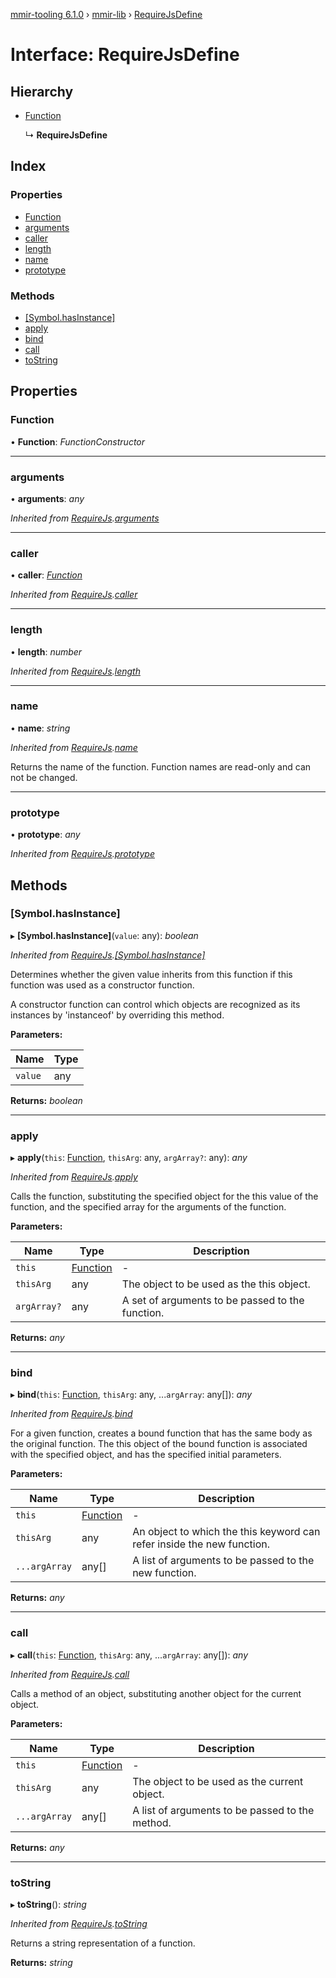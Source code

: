 [mmir-tooling 6.1.0](../README.md) › [mmir-lib](../modules/mmir_lib.md) › [RequireJsDefine](mmir_lib.requirejsdefine.md)

# Interface: RequireJsDefine

## Hierarchy

* [Function](mmir_lib.requirejs.md#function)

  ↳ **RequireJsDefine**

## Index

### Properties

* [Function](mmir_lib.requirejsdefine.md#function)
* [arguments](mmir_lib.requirejsdefine.md#arguments)
* [caller](mmir_lib.requirejsdefine.md#caller)
* [length](mmir_lib.requirejsdefine.md#length)
* [name](mmir_lib.requirejsdefine.md#name)
* [prototype](mmir_lib.requirejsdefine.md#prototype)

### Methods

* [[Symbol.hasInstance]](mmir_lib.requirejsdefine.md#[symbol.hasinstance])
* [apply](mmir_lib.requirejsdefine.md#apply)
* [bind](mmir_lib.requirejsdefine.md#bind)
* [call](mmir_lib.requirejsdefine.md#call)
* [toString](mmir_lib.requirejsdefine.md#tostring)

## Properties

###  Function

• **Function**: *FunctionConstructor*

___

###  arguments

• **arguments**: *any*

*Inherited from [RequireJs](mmir_lib.requirejs.md).[arguments](mmir_lib.requirejs.md#arguments)*

___

###  caller

• **caller**: *[Function](mmir_lib.requirejs.md#function)*

*Inherited from [RequireJs](mmir_lib.requirejs.md).[caller](mmir_lib.requirejs.md#caller)*

___

###  length

• **length**: *number*

*Inherited from [RequireJs](mmir_lib.requirejs.md).[length](mmir_lib.requirejs.md#length)*

___

###  name

• **name**: *string*

*Inherited from [RequireJs](mmir_lib.requirejs.md).[name](mmir_lib.requirejs.md#name)*

Returns the name of the function. Function names are read-only and can not be changed.

___

###  prototype

• **prototype**: *any*

*Inherited from [RequireJs](mmir_lib.requirejs.md).[prototype](mmir_lib.requirejs.md#prototype)*

## Methods

###  [Symbol.hasInstance]

▸ **[Symbol.hasInstance]**(`value`: any): *boolean*

*Inherited from [RequireJs](mmir_lib.requirejs.md).[[Symbol.hasInstance]](mmir_lib.requirejs.md#[symbol.hasinstance])*

Determines whether the given value inherits from this function if this function was used
as a constructor function.

A constructor function can control which objects are recognized as its instances by
'instanceof' by overriding this method.

**Parameters:**

Name | Type |
------ | ------ |
`value` | any |

**Returns:** *boolean*

___

###  apply

▸ **apply**(`this`: [Function](mmir_lib.requirejs.md#function), `thisArg`: any, `argArray?`: any): *any*

*Inherited from [RequireJs](mmir_lib.requirejs.md).[apply](mmir_lib.requirejs.md#apply)*

Calls the function, substituting the specified object for the this value of the function, and the specified array for the arguments of the function.

**Parameters:**

Name | Type | Description |
------ | ------ | ------ |
`this` | [Function](mmir_lib.requirejs.md#function) | - |
`thisArg` | any | The object to be used as the this object. |
`argArray?` | any | A set of arguments to be passed to the function.  |

**Returns:** *any*

___

###  bind

▸ **bind**(`this`: [Function](mmir_lib.requirejs.md#function), `thisArg`: any, ...`argArray`: any[]): *any*

*Inherited from [RequireJs](mmir_lib.requirejs.md).[bind](mmir_lib.requirejs.md#bind)*

For a given function, creates a bound function that has the same body as the original function.
The this object of the bound function is associated with the specified object, and has the specified initial parameters.

**Parameters:**

Name | Type | Description |
------ | ------ | ------ |
`this` | [Function](mmir_lib.requirejs.md#function) | - |
`thisArg` | any | An object to which the this keyword can refer inside the new function. |
`...argArray` | any[] | A list of arguments to be passed to the new function.  |

**Returns:** *any*

___

###  call

▸ **call**(`this`: [Function](mmir_lib.requirejs.md#function), `thisArg`: any, ...`argArray`: any[]): *any*

*Inherited from [RequireJs](mmir_lib.requirejs.md).[call](mmir_lib.requirejs.md#call)*

Calls a method of an object, substituting another object for the current object.

**Parameters:**

Name | Type | Description |
------ | ------ | ------ |
`this` | [Function](mmir_lib.requirejs.md#function) | - |
`thisArg` | any | The object to be used as the current object. |
`...argArray` | any[] | A list of arguments to be passed to the method.  |

**Returns:** *any*

___

###  toString

▸ **toString**(): *string*

*Inherited from [RequireJs](mmir_lib.requirejs.md).[toString](mmir_lib.requirejs.md#tostring)*

Returns a string representation of a function.

**Returns:** *string*
